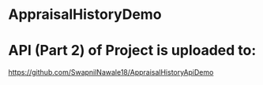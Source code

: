 # AppraisalHistoryDemo
# API (Part 2) of Project is uploaded to:
https://github.com/SwapnilNawale18/AppraisalHistoryApiDemo
